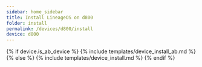 ```yaml
---
sidebar: home_sidebar
title: Install LineageOS on d800
folder: install
permalink: /devices/d800/install
device: d800
---
```

{% if device.is_ab_device %}
{% include templates/device_install_ab.md %}
{% else %}
{% include templates/device_install.md %}
{% endif %}
